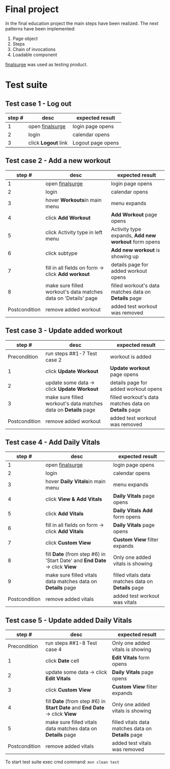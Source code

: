 # Final project

In the final education project the main steps have been realized. The next patterns have been implemented:

1. Page object
2. Steps
3. Chain of invocations
4. Loadable component

[finalsurge](https://log.finalsurge.com/login.cshtml) was used as testing product.

# Test suite

## Test case 1 - Log out

| step #        | desc                                                       | expected result                   |
|---------------|------------------------------------------------------------|-----------------------------------|
| 1             | open [finalsurge](https://log.finalsurge.com/login.cshtml) | login page opens                  |
| 2             | login                                                      | calendar opens                    |
| 3             | click **Logout** link                                      | Logout page opens                 |


## Test case 2 - Add a new workout

| step #        | desc                                                           | expected result                                        |
|---------------|----------------------------------------------------------------|--------------------------------------------------------|
| 1             | open [finalsurge](https://log.finalsurge.com/login.cshtml)     | login page opens                                       |
| 2             | login                                                          | calendar opens                                         |
| 3             | hover **Workouts**in main menu                                 | menu expands                                           |
| 4             | click **Add Workout**                                          | **Add Workout** page opens                             |
| 5             | click Activity type in left menu                               | Activity type expands, **Add new workout** form opens  |
| 6             | click subtype                                                  | **Add new workout** is showing up                      |
| 7             | fill in all fields on form -> click **Add workout**            | details page for added workout opens                   |
| 8             | make sure filled workout's data matches data on 'Details' page | filled workout's data matches data on **Details** page |
| Postcondition | remove added workout                                           | added test workout was removed                         |


## Test case 3 - Update added workout

| step #        | desc                                                             | expected result                                        |
|---------------|------------------------------------------------------------------|--------------------------------------------------------|
| Precondition  | run steps ##1-7 Test case 2                                      | workout is added                                       |
| 1             | click **Update Workout**                                         | **Update workout** page opens                          |
| 2             | update some data -> click **Update Workout**                     | details page for added workout opens                   |
| 3             | make sure filled workout's data matches data on **Details** page | filled workout's data matches data on **Details** page |
| Postcondition | remove added workout                                             | added test workout was removed                         |


## Test case 4 - Add Daily Vitals

| step #        | desc                                                                            | expected result                                     |
|---------------|---------------------------------------------------------------------------------|-----------------------------------------------------|
| 1             | open [finalsurge](https://log.finalsurge.com/login.cshtml)                      | login page opens                                    |
| 2             | login                                                                           | calendar opens                                      |
| 3             | hover **Daily Vitals**in main menu                                              | menu expands                                        |
| 4             | click **View & Add Vitals**                                                     | **Daily Vitals** page opens                         |
| 5             | click **Add Vitals**                                                            | **Daily Vitals Add** form opens                     |
| 6             | fill in all fields on form -> click **Add Vitals**                              | **Daily Vitals** page opens                         |
| 7             | click **Custom View**                                                           | **Custom View** filter expands                      |
| 8             | fill **Date** (from step #6) in 'Start Date' and **End Date** -> click **View** | Only one added vitals is showing                    |
| 9             | make sure filled vitals data matches data on **Details** page                   | filled vitals data matches data on **Details** page |
| Postcondition | remove added vitals                                                             | added test workout was vitals                       |


## Test case 5 - Update added Daily Vitals

| step #        | desc                                                                              | expected result                                     |
|---------------|-----------------------------------------------------------------------------------|-----------------------------------------------------|
| Precondition  | run steps ##1-8 Test case 4                                                       | Only one added vitals is showing                    |
| 1             | click **Date** cell                                                               | **Edit Vitals** form opens                          |
| 2             | update some data -> click **Edit Vitals**                                         | **Daily Vitals** page opens                         |
| 3             | click **Custom View**                                                             | **Custom View** filter expands                      |
| 4             | fill **Date** (from step #6) in **Start Date** and **End Date** -> click **View** | Only one added vitals is showing                    |
| 5             | make sure filled vitals data matches data on **Details** page                     | filled vitals data matches data on **Details** page |
| Postcondition | remove added vitals                                                               | added test vitals was removed                       |




To start test suite exec cmd command:
```mvn clean test```